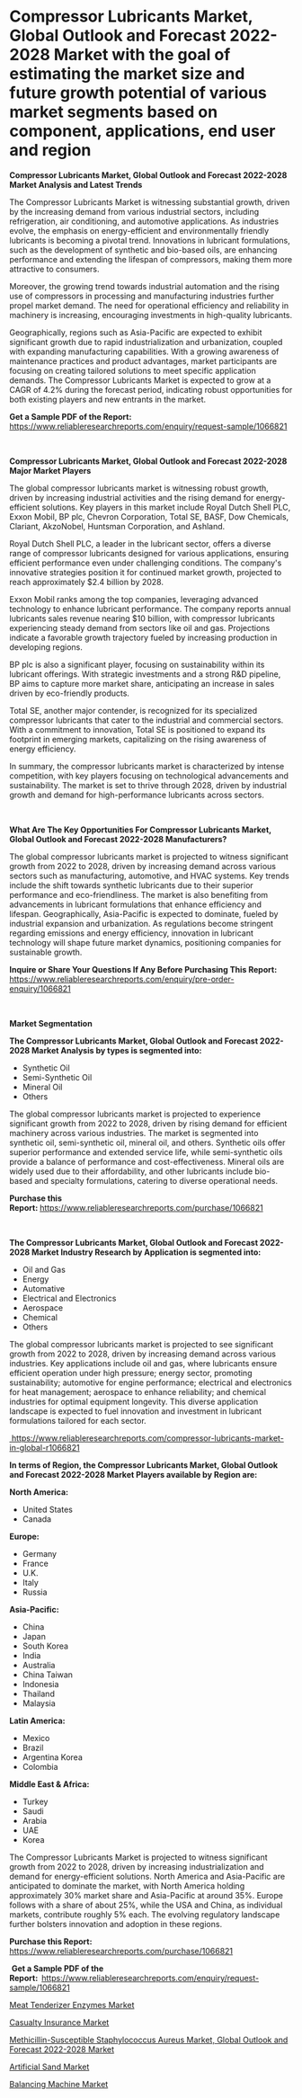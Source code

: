<p><h1>Compressor Lubricants Market, Global Outlook and Forecast 2022-2028 Market with the goal of estimating the market size and future growth potential of various market segments based on component, applications, end user and region</h1></p><p><strong>Compressor Lubricants Market, Global Outlook and Forecast 2022-2028 Market Analysis and Latest Trends</strong></p>
<p><p>The Compressor Lubricants Market is witnessing substantial growth, driven by the increasing demand from various industrial sectors, including refrigeration, air conditioning, and automotive applications. As industries evolve, the emphasis on energy-efficient and environmentally friendly lubricants is becoming a pivotal trend. Innovations in lubricant formulations, such as the development of synthetic and bio-based oils, are enhancing performance and extending the lifespan of compressors, making them more attractive to consumers.</p><p>Moreover, the growing trend towards industrial automation and the rising use of compressors in processing and manufacturing industries further propel market demand. The need for operational efficiency and reliability in machinery is increasing, encouraging investments in high-quality lubricants. </p><p>Geographically, regions such as Asia-Pacific are expected to exhibit significant growth due to rapid industrialization and urbanization, coupled with expanding manufacturing capabilities. With a growing awareness of maintenance practices and product advantages, market participants are focusing on creating tailored solutions to meet specific application demands. The Compressor Lubricants Market is expected to grow at a CAGR of 4.2% during the forecast period, indicating robust opportunities for both existing players and new entrants in the market.</p></p>
<p><strong>Get a Sample PDF of the Report:&nbsp;</strong> <a href="https://www.reliableresearchreports.com/enquiry/request-sample/1066821">https://www.reliableresearchreports.com/enquiry/request-sample/1066821</a></p>
<p>&nbsp;</p>
<p><strong>Compressor Lubricants Market, Global Outlook and Forecast 2022-2028 Major Market Players</strong></p>
<p><p>The global compressor lubricants market is witnessing robust growth, driven by increasing industrial activities and the rising demand for energy-efficient solutions. Key players in this market include Royal Dutch Shell PLC, Exxon Mobil, BP plc, Chevron Corporation, Total SE, BASF, Dow Chemicals, Clariant, AkzoNobel, Huntsman Corporation, and Ashland.</p><p>Royal Dutch Shell PLC, a leader in the lubricant sector, offers a diverse range of compressor lubricants designed for various applications, ensuring efficient performance even under challenging conditions. The company's innovative strategies position it for continued market growth, projected to reach approximately $2.4 billion by 2028.</p><p>Exxon Mobil ranks among the top companies, leveraging advanced technology to enhance lubricant performance. The company reports annual lubricants sales revenue nearing $10 billion, with compressor lubricants experiencing steady demand from sectors like oil and gas. Projections indicate a favorable growth trajectory fueled by increasing production in developing regions.</p><p>BP plc is also a significant player, focusing on sustainability within its lubricant offerings. With strategic investments and a strong R&D pipeline, BP aims to capture more market share, anticipating an increase in sales driven by eco-friendly products.</p><p>Total SE, another major contender, is recognized for its specialized compressor lubricants that cater to the industrial and commercial sectors. With a commitment to innovation, Total SE is positioned to expand its footprint in emerging markets, capitalizing on the rising awareness of energy efficiency.</p><p>In summary, the compressor lubricants market is characterized by intense competition, with key players focusing on technological advancements and sustainability. The market is set to thrive through 2028, driven by industrial growth and demand for high-performance lubricants across sectors.</p></p>
<p>&nbsp;</p>
<p><strong>What Are The Key Opportunities For Compressor Lubricants Market, Global Outlook and Forecast 2022-2028 Manufacturers?</strong></p>
<p><p>The global compressor lubricants market is projected to witness significant growth from 2022 to 2028, driven by increasing demand across various sectors such as manufacturing, automotive, and HVAC systems. Key trends include the shift towards synthetic lubricants due to their superior performance and eco-friendliness. The market is also benefiting from advancements in lubricant formulations that enhance efficiency and lifespan. Geographically, Asia-Pacific is expected to dominate, fueled by industrial expansion and urbanization. As regulations become stringent regarding emissions and energy efficiency, innovation in lubricant technology will shape future market dynamics, positioning companies for sustainable growth.</p></p>
<p><strong>Inquire or Share Your Questions If Any Before Purchasing This Report:</strong> <a href="https://www.reliableresearchreports.com/enquiry/pre-order-enquiry/1066821">https://www.reliableresearchreports.com/enquiry/pre-order-enquiry/1066821</a></p>
<p>&nbsp;</p>
<p><strong>Market Segmentation</strong></p>
<p><strong>The Compressor Lubricants Market, Global Outlook and Forecast 2022-2028 Market Analysis by types is segmented into:</strong></p>
<p><ul><li>Synthetic Oil</li><li>Semi-Synthetic Oil</li><li>Mineral Oil</li><li>Others</li></ul></p>
<p><p>The global compressor lubricants market is projected to experience significant growth from 2022 to 2028, driven by rising demand for efficient machinery across various industries. The market is segmented into synthetic oil, semi-synthetic oil, mineral oil, and others. Synthetic oils offer superior performance and extended service life, while semi-synthetic oils provide a balance of performance and cost-effectiveness. Mineral oils are widely used due to their affordability, and other lubricants include bio-based and specialty formulations, catering to diverse operational needs.</p></p>
<p><strong>Purchase this Report:&nbsp;</strong><a href="https://www.reliableresearchreports.com/purchase/1066821">https://www.reliableresearchreports.com/purchase/1066821</a></p>
<p>&nbsp;</p>
<p><strong>The Compressor Lubricants Market, Global Outlook and Forecast 2022-2028 Market Industry Research by Application is segmented into:</strong></p>
<p><ul><li>Oil and Gas</li><li>Energy</li><li>Automative</li><li>Electrical and Electronics</li><li>Aerospace</li><li>Chemical</li><li>Others</li></ul></p>
<p><p>The global compressor lubricants market is projected to see significant growth from 2022 to 2028, driven by increasing demand across various industries. Key applications include oil and gas, where lubricants ensure efficient operation under high pressure; energy sector, promoting sustainability; automotive for engine performance; electrical and electronics for heat management; aerospace to enhance reliability; and chemical industries for optimal equipment longevity. This diverse application landscape is expected to fuel innovation and investment in lubricant formulations tailored for each sector.</p></p>
<p><a href="https://www.reliableresearchreports.com/compressor-lubricants-market-in-global-r1066821">&nbsp;https://www.reliableresearchreports.com/compressor-lubricants-market-in-global-r1066821</a></p>
<p><strong>In terms of Region, the Compressor Lubricants Market, Global Outlook and Forecast 2022-2028 Market Players available by Region are:</strong></p>
<p>
    <p> <strong> North America: </strong>
        <ul>
            <li>United States</li>
            <li>Canada</li>
        </ul>
        </p> 
    <p> <strong> Europe: </strong>
        <ul>
            <li>Germany</li>
            <li>France</li>
            <li>U.K.</li>
            <li>Italy</li>
            <li>Russia</li>
        </ul>
        </p> 
    <p> <strong> Asia-Pacific: </strong>
        <ul>
            <li>China</li>
            <li>Japan</li>
            <li>South Korea</li>
            <li>India</li>
            <li>Australia</li>
            <li>China Taiwan</li>
            <li>Indonesia</li>
            <li>Thailand</li>
            <li>Malaysia</li>
        </ul>
        </p> 
    <p> <strong> Latin America: </strong>
        <ul>
            <li>Mexico</li>
            <li>Brazil</li>
            <li>Argentina Korea</li>
            <li>Colombia</li>
        </ul>
        </p> 
    <p> <strong> Middle East & Africa: </strong>
        <ul>
            <li>Turkey</li>
            <li>Saudi</li>
            <li>Arabia</li>
            <li>UAE</li>
            <li>Korea</li>
        </ul>
    </p>
    </p>
<p><p>The Compressor Lubricants Market is projected to witness significant growth from 2022 to 2028, driven by increasing industrialization and demand for energy-efficient solutions. North America and Asia-Pacific are anticipated to dominate the market, with North America holding approximately 30% market share and Asia-Pacific at around 35%. Europe follows with a share of about 25%, while the USA and China, as individual markets, contribute roughly 5% each. The evolving regulatory landscape further bolsters innovation and adoption in these regions.</p></p>
<p><strong>Purchase this Report: </strong><a href="https://www.reliableresearchreports.com/purchase/1066821">https://www.reliableresearchreports.com/purchase/1066821</a></p>
<p>&nbsp;<strong>Get a Sample PDF of the Report:&nbsp;&nbsp;</strong><a href="https://www.reliableresearchreports.com/enquiry/request-sample/1066821">https://www.reliableresearchreports.com/enquiry/request-sample/1066821</a></p>
<p><strong></strong></p>
<p><p><a href="https://issuu.com/reportprime-2/docs/meat-tenderizer-enzymes-market-size_0392156d7bcd8a">Meat Tenderizer Enzymes Market</a></p><p><a href="https://www.linkedin.com/pulse/insights-casualty-insurance-market-share-competitive-landscape-5ulrf?trackingId=oBG3HXeiR%2BGsaD2feR54MQ%3D%3D">Casualty Insurance Market</a></p><p><a href="https://github.com/marloy8/Market-Research-Report-List-6/blob/main/methicillin-susceptible-staphylococcus-aureus-market-global-outlook-and-forecast-2022-2028-market.md">Methicillin-Susceptible Staphylococcus Aureus Market, Global Outlook and Forecast 2022-2028 Market</a></p><p><a href="https://medium.com/@mintal14046644/the-artificial-sand-market-is-anticipated-to-experience-significant-growth-with-a-projected-cagr-ad29bb518290">Artificial Sand Market</a></p><p><a href="https://www.linkedin.com/pulse/in-depth-analysis-global-balancing-machine-market-scope-its-rapid-ilchf?trackingId=BPOAmsGFTWGCuuMmGndrAQ%3D%3D">Balancing Machine Market</a></p></p>